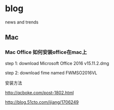 # blog
news and trends 

## Mac 

### Mac Office 如何安装office在mac上

step 1: download Microsoft Office 2016 v15.11.2.dmg 

step 2: download fime named FWMSO2016VL

安装方法 

http://qcboke.com/post-1802.html

http://blog.51cto.com/ijiang/1706249
